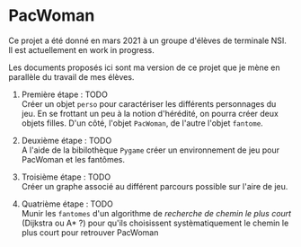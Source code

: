 # PacWoman

Ce projet a été donné en mars 2021 à un groupe d'élèves de terminale NSI. Il est actuellement en work in progress.

Les documents proposés ici sont ma version de ce projet que je mène en parallèle du travail de mes élèves.


1. Première étape : TODO <br />
Créer un objet `perso` pour caractériser les différents personnages du jeu. En se frottant un peu à la notion d'hérédité, on pourra créer deux objets filles.
D'un côté, l'objet `PacWoman`, de l'autre l'objet `fantome`.


2. Deuxième étape : TODO <br /> 
A l'aide de la bibilothèque `Pygame` créer un environnement de jeu pour PacWoman et les fantômes.

3. Troisième étape : TODO <br />
Créer un graphe associé au différent parcours possible sur l'aire de jeu.

4. Quatrième étape : TODO <br />
Munir les `fantomes` d'un algorithme de *recherche de chemin le plus court* (Dijkstra ou  A* ?) pour qu'ils choisissent systèmatiquement le chemin le plus court pour retrouver PacWoman
